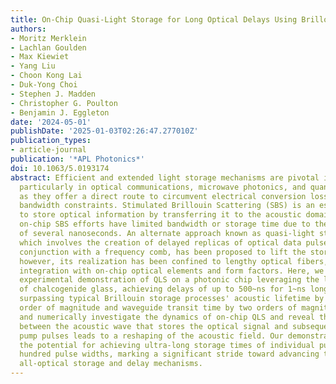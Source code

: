 ```yaml
---
title: On-Chip Quasi-Light Storage for Long Optical Delays Using Brillouin Scattering
authors:
- Moritz Merklein
- Lachlan Goulden
- Max Kiewiet
- Yang Liu
- Choon Kong Lai
- Duk-Yong Choi
- Stephen J. Madden
- Christopher G. Poulton
- Benjamin J. Eggleton
date: '2024-05-01'
publishDate: '2025-01-03T02:26:47.277010Z'
publication_types:
- article-journal
publication: '*APL Photonics*'
doi: 10.1063/5.0193174
abstract: Efficient and extended light storage mechanisms are pivotal in photonics,
  particularly in optical communications, microwave photonics, and quantum networks,
  as they offer a direct route to circumvent electrical conversion losses and surmount
  bandwidth constraints. Stimulated Brillouin Scattering (SBS) is an established method
  to store optical information by transferring it to the acoustic domain, but current
  on-chip SBS efforts have limited bandwidth or storage time due to the phonon lifetime
  of several nanoseconds. An alternate approach known as quasi-light storage (QLS),
  which involves the creation of delayed replicas of optical data pulses via SBS in
  conjunction with a frequency comb, has been proposed to lift the storage time constraint;
  however, its realization has been confined to lengthy optical fibers, constraining
  integration with on-chip optical elements and form factors. Here, we present an
  experimental demonstration of QLS on a photonic chip leveraging the large SBS gain
  of chalcogenide glass, achieving delays of up to 500~ns for 1~ns long signal pulses,
  surpassing typical Brillouin storage processes' acoustic lifetime by more than an
  order of magnitude and waveguide transit time by two orders of magnitude. We experimentally
  and numerically investigate the dynamics of on-chip QLS and reveal that the interplay
  between the acoustic wave that stores the optical signal and subsequent optical
  pump pulses leads to a reshaping of the acoustic field. Our demonstrations illustrate
  the potential for achieving ultra-long storage times of individual pulses by several
  hundred pulse widths, marking a significant stride toward advancing the field of
  all-optical storage and delay mechanisms.
---
```

